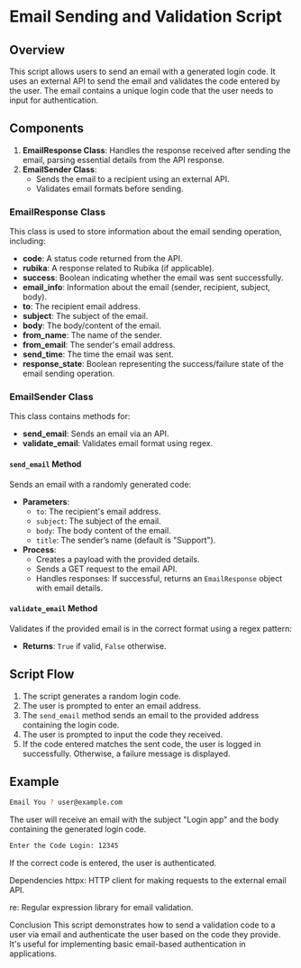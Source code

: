 # Email Sending and Validation Script

## Overview
This script allows users to send an email with a generated login code. It uses an external API to send the email and validates the code entered by the user. The email contains a unique login code that the user needs to input for authentication.

## Components
1. **EmailResponse Class**: Handles the response received after sending the email, parsing essential details from the API response.
2. **EmailSender Class**: 
   - Sends the email to a recipient using an external API.
   - Validates email formats before sending.

### EmailResponse Class
This class is used to store information about the email sending operation, including:
- **code**: A status code returned from the API.
- **rubika**: A response related to Rubika (if applicable).
- **success**: Boolean indicating whether the email was sent successfully.
- **email_info**: Information about the email (sender, recipient, subject, body).
- **to**: The recipient email address.
- **subject**: The subject of the email.
- **body**: The body/content of the email.
- **from_name**: The name of the sender.
- **from_email**: The sender's email address.
- **send_time**: The time the email was sent.
- **response_state**: Boolean representing the success/failure state of the email sending operation.

### EmailSender Class
This class contains methods for:
- **send_email**: Sends an email via an API.
- **validate_email**: Validates email format using regex.

#### `send_email` Method
Sends an email with a randomly generated code:
- **Parameters**:
  - `to`: The recipient's email address.
  - `subject`: The subject of the email.
  - `body`: The body content of the email.
  - `title`: The sender’s name (default is "Support").
- **Process**:
  - Creates a payload with the provided details.
  - Sends a GET request to the email API.
  - Handles responses: If successful, returns an `EmailResponse` object with email details.
  
#### `validate_email` Method
Validates if the provided email is in the correct format using a regex pattern:
- **Returns**: `True` if valid, `False` otherwise.

## Script Flow
1. The script generates a random login code.
2. The user is prompted to enter an email address.
3. The `send_email` method sends an email to the provided address containing the login code.
4. The user is prompted to input the code they received.
5. If the code entered matches the sent code, the user is logged in successfully. Otherwise, a failure message is displayed.

## Example

```bash
Email You ? user@example.com
```
The user will receive an email with the subject "Login app" and the body containing the generated login code.

```bash
Enter the Code Login: 12345
```
If the correct code is entered, the user is authenticated.

Dependencies
httpx: HTTP client for making requests to the external email API.

re: Regular expression library for email validation.

Conclusion
This script demonstrates how to send a validation code to a user via email and authenticate the user based on the code they provide. It's useful for implementing basic email-based authentication in applications.
